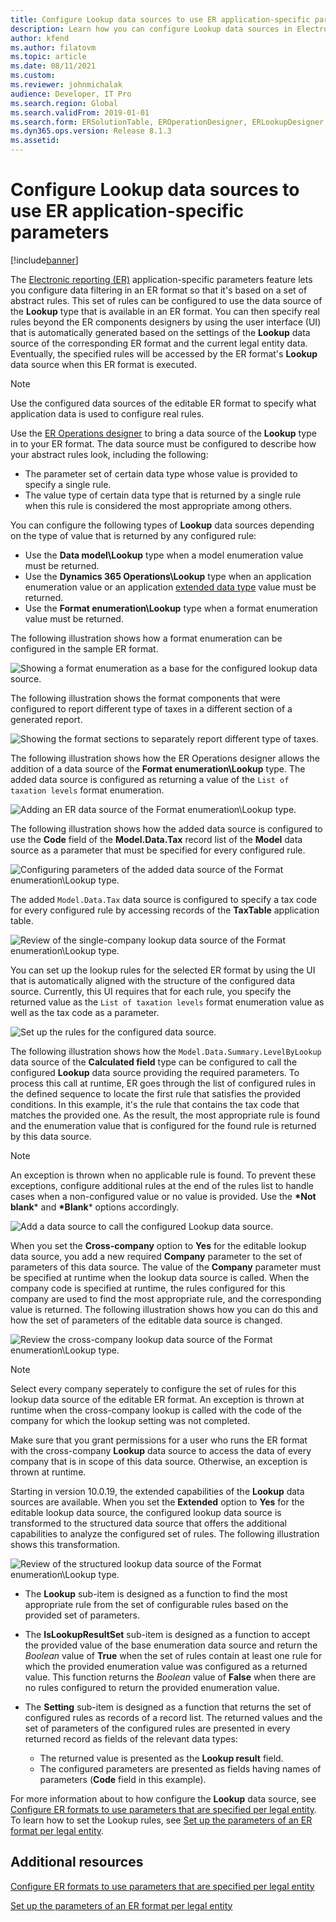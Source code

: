 ```yaml
---
title: Configure Lookup data sources to use ER application-specific parameters
description: Learn how you can configure Lookup data sources in Electronic reporting (ER) formats to use ER application-specific parameters.
author: kfend
ms.author: filatovm
ms.topic: article
ms.date: 08/11/2021
ms.custom:
ms.reviewer: johnmichalak
audience: Developer, IT Pro
ms.search.region: Global
ms.search.validFrom: 2019-01-01
ms.search.form: ERSolutionTable, EROperationDesigner, ERLookupDesigner, ERComponentLookupStructureEditing
ms.dyn365.ops.version: Release 8.1.3 
ms.assetid: 
---
```


# Configure Lookup data sources to use ER application-specific parameters 

[!include[banner](../includes/banner.md)]

The [Electronic reporting (ER)](general-electronic-reporting.md) application-specific parameters feature lets you configure data filtering in an ER format so that it's based on a set of abstract rules. This set of rules can be configured to use the data source of the **Lookup** type that is available in an ER format. You can then specify real rules beyond the ER components designers by using the user interface (UI) that is automatically generated based on the settings of the **Lookup** data source of the corresponding ER format and the current legal entity data. Eventually, the specified rules will be accessed by the ER format's **Lookup** data source when this ER format is executed.

> [!NOTE]
> Use the configured data sources of the editable ER format to specify what application data is used to configure real rules.

Use the [ER Operations designer](general-electronic-reporting.md#building-a-format-that-uses-a-data-model-as-a-base) to bring a data source of the **Lookup** type in to your ER format. The data source must be configured to describe how your abstract rules look, including the following:

   - The parameter set of certain data type whose value is provided to specify a single rule.
   - The value type of certain data type that is returned by a single rule when this rule is considered the most appropriate among others.

You can configure the following types of **Lookup** data sources depending on the type of value that is returned by any configured rule:

   - Use the **Data model\Lookup** type when a model enumeration value must be returned.
   - Use the **Dynamics 365 Operations\Lookup** type when an application enumeration value or an application [extended data type](../extensibility/extensible-edts.md) value must be returned.
   - Use the **Format enumeration\Lookup** type when a format enumeration value must be returned.

The following illustration shows how a format enumeration can be configured in the sample ER format.

   ![Showing a format enumeration as a base for the configured lookup data source.](./media/er-lookup-data-sources-img1.gif)

The following illustration shows the format components that were configured to report different type of taxes in a different section of a generated report.

   ![Showing the format sections to separately report different type of taxes.](./media/er-lookup-data-sources-img2.png)

The following illustration shows how the ER Operations designer allows the addition of a data source of the **Format enumeration\Lookup** type.  The added data source is configured as returning a value of the `List of taxation levels` format enumeration.

   ![Adding an ER data source of the Format enumeration\Lookup type.](./media/er-lookup-data-sources-img3.gif)

The following illustration shows how the added data source is configured to use the **Code** field of the **Model.Data.Tax** record list of the **Model** data source as a parameter that must be specified for every configured rule.

![Configuring parameters of the added data source of the Format enumeration\Lookup type.](./media/er-lookup-data-sources-img4.gif)

The added `Model.Data.Tax` data source is configured to specify a tax code for every configured rule by accessing records of the **TaxTable** application table.

   ![Review of the single-company lookup data source of the Format enumeration\Lookup type.](./media/er-lookup-data-sources-img5.gif)

You can set up the lookup rules for the selected ER format by using the UI that is automatically aligned with the structure of the configured data source. Currently, this UI requires that for each rule, you specify the returned value as the `List of taxation levels` format enumeration value as well as the tax code as a parameter.

   ![Set up the rules for the configured data source.](./media/er-lookup-data-sources-img6.gif)

The following illustration shows how the `Model.Data.Summary.LevelByLookup` data source of the **Calculated field** type can be configured to call the configured **Lookup** data source providing the required parameters. To process this call at runtime, ER goes through the list of configured rules in the defined sequence to locate the first rule that satisfies the provided conditions. In this example, it's the rule that contains the tax code that matches the provided one. As the result, the most appropriate rule is found and the enumeration value that is configured for the found rule is returned by this data source.

> [!NOTE]
> An exception is thrown when no applicable rule is found. To prevent these exceptions, configure additional rules at the end of the rules list to handle cases when a non-configured value or no value is provided. Use the **\*Not blank**\* and **\*Blank**\* options accordingly.  
>
> ![Add a data source to call the configured Lookup data source.](./media/er-lookup-data-sources-img7.png)

When you set the **Cross-company** option to **Yes** for the editable lookup data source, you add a new required **Company** parameter to the set of parameters of this data source. The value of the **Company** parameter must be specified at runtime when the lookup data source is called. When the company code is specified at runtime, the rules configured for this company are used to find the most appropriate rule, and the corresponding value is returned. The following illustration shows how you can do this and how the set of parameters of the editable data source is changed.

   ![Review the cross-company lookup data source of the Format enumeration\Lookup type.](./media/er-lookup-data-sources-img8.gif)

> [!NOTE]
> Select every company seperately to configure the set of rules for this lookup data source of the editable ER format. An exception is thrown at runtime when the cross-company lookup is called with the code of the company for which the lookup setting was not completed.
>
> Make sure that you grant permissions for a user who runs the ER format with the cross-company **Lookup** data source to access the data of every company that is in scope of this data source. Otherwise, an exception is thrown at runtime.

Starting in version 10.0.19, the extended capabilities of the **Lookup** data sources are available. When you set the **Extended** option to **Yes** for the editable lookup data source, the configured lookup data source is transformed to the structured data source that offers the additional capabilities to analyze the configured set of rules. The following illustration shows this transformation.

   ![Review of the structured lookup data source of the Format enumeration\Lookup type.](./media/er-lookup-data-sources-img9.gif)

- The **Lookup** sub-item is designed as a function to find the most appropriate rule from the set of configurable rules based on the provided set of parameters.
- The **IsLookupResultSet** sub-item is designed as a function to accept the provided value of the base enumeration data source and return the *Boolean* value of **True** when the set of rules contain at least one rule for which the provided enumeration value was configured as a returned value. This function returns the *Boolean* value of **False** when there are no rules configured to return the provided enumeration value.
- The **Setting** sub-item is designed as a function that returns the set of configured rules as records of a record list. The returned values and the set of parameters of the configured rules are presented in every returned record as fields of the relevant data types:

    - The returned value is presented as the **Lookup result** field.
    - The configured parameters are presented as fields having names of parameters (**Code** field in this example).

For more information about to how configure the **Lookup** data source, see [Configure ER formats to use parameters that are specified per legal entity](er-app-specific-parameters-configure-format.md). To learn how to set the Lookup rules, see [Set up the parameters of an ER format per legal entity](er-app-specific-parameters-set-up.md).

## Additional resources

[Configure ER formats to use parameters that are specified per legal entity](er-app-specific-parameters-configure-format.md)

[Set up the parameters of an ER format per legal entity](er-app-specific-parameters-set-up.md)
